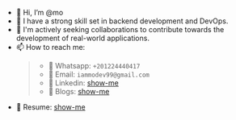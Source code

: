 - 👋 Hi, I’m @mo
- 👀 I have a strong skill set in backend development and DevOps.
- 💞️ I'm actively seeking collaborations to contribute towards the development of real-world applications.
- 📫 How to reach me:
  > - 🔢 Whatsapp: `+201224440417`
  > - 📧 Email: `iammodev99@gmail.com`
  > - 👀 Linkedin: [show-me](https://www.linkedin.com/in/mohamed475/)
  > - 🥎 Blogs: [show-me](https://iammo69.web.app/#blog)
- 📌 Resume: [show-me](https://drive.google.com/file/d/1IbMQvnzMuEWciRlbdXV0Feurw_NmI6Jb/view?usp=drive_link)

<!---
Mohamed475/Mohamed475 is a ✨ special ✨ repository because its `README.md` (this file) appears on your GitHub profile.
You can click the Preview link to take a look at your changes.
--->
